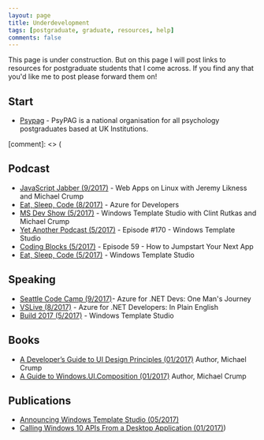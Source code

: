 ```yaml
---
layout: page
title: Underdevelopment
tags: [postgraduate, graduate, resources, help]
comments: false
---
```


This page is under construction. But on this page I will post links to resources for postgraduate students that I come across.  If you find any that you'd like me to post please forward them on!


## Start
* [Psypag](http://www.psypag.co.uk) - PsyPAG is a national organisation for all psychology postgraduates based at UK Institutions. 


[comment]: <> (
## Podcast

* [JavaScript Jabber (9/2017)](https://devchat.tv/js-jabber/jsj-bonus-web-apps-linux-jeremy-likness-michael-crump) - Web Apps on Linux with Jeremy Likness and Michael Crump
* [Eat, Sleep, Code (8/2017)](https://developer.telerik.com/content-types/podcast/azure-for-developers/) - Azure for Developers
* [MS Dev Show (5/2017)](http://msdevshow.com/2017/05/windows-template-studio-with-clint-rutkas-and-michael-crump/) - Windows Template Studio with Clint Rutkas and Michael Crump
* [Yet Another Podcast (5/2017)](http://jesseliberty.com/2017/05/14/yet-another-podcast-170-windows-template-studio/) - Episode #170 - Windows Template Studio
* [Coding Blocks (5/2017)](http://www.codingblocks.net/podcast/how-to-jumpstart-your-next-app/) - Episode 59 - How to Jumpstart Your Next App
* [Eat, Sleep, Code (5/2017)](https://soundcloud.com/esc-podcast/windows-template-studio/) - Windows Template Studio

## Speaking

* [Seattle Code Camp (9/2017)](https://seattle.codecamp.us/Session/Details/215 )- Azure for .NET Devs: One Man's Journey
* [VSLive (8/2017)](https://vslive.com/Events/Redmond-2017/Sessions/Tuesday/T15-Azure-for-.NET-Developers-In-Plain-English.aspx) - Azure for .NET Developers: In Plain English
* [Build 2017 (5/2017)](https://channel9.msdn.com/Events/Build/2017/C9L12) - Windows Template Studio

## Books

* [A Developer’s Guide to UI Design Principles (01/2017)](https://itunes.apple.com/us/book/a-developers-guide-to-ui-design-principles/id1197129930?mt=11) Author, Michael Crump
* [A Guide to Windows.UI.Composition (01/2017)](https://itunes.apple.com/us/book/a-guide-to-windows-ui-composition/id1197134425?mt=11) Author, Michael Crump

## Publications

* [Announcing Windows Template Studio (05/2017)](https://blogs.windows.com/buildingapps/2017/05/16/announcing-windows-template-studio/) 
* [Calling Windows 10 APIs From a Desktop Application (01/2017)](https://blogs.windows.com/buildingapps/2017/01/25/calling-windows-10-apis-desktop-application/))

